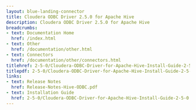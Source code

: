 ```yaml
---
layout: blue-landing-connector
title: Cloudera ODBC Driver 2.5.0 for Apache Hive
description: Cloudera ODBC Driver 2.5.0 for Apache Hive
breadcrumbs:
- text: Documentation Home
  href: /index.html
- text: Other
  href: /documentation/other.html
- text: Connectors
  href: /documentation/other/connectors.html
titlehref: 2-5-0/Cloudera-ODBC-Driver-for-Apache-Hive-Install-Guide-2-5-0.pdf
titlepdf: 2-5-0/Cloudera-ODBC-Driver-for-Apache-Hive-Install-Guide-2-5-0.pdf
links:
- text: Release Notes
  href: Release-Notes-Hive-ODBC.pdf
- text: Installation Guide
  href: 2-5-0/Cloudera-ODBC-Driver-for-Apache-Hive-Install-Guide-2-5-0.pdf
---
```

